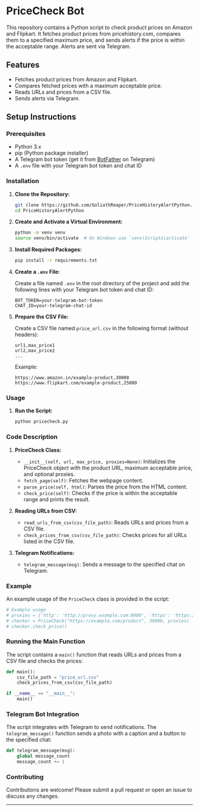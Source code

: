 # PriceCheck Bot

This repository contains a Python script to check product prices on Amazon and Flipkart. It fetches product prices from pricehistory.com, compares them to a specified maximum price, and sends alerts if the price is within the acceptable range. Alerts are sent via Telegram.

## Features

- Fetches product prices from Amazon and Flipkart.
- Compares fetched prices with a maximum acceptable price.
- Reads URLs and prices from a CSV file.
- Sends alerts via Telegram.

## Setup Instructions

### Prerequisites

- Python 3.x
- pip (Python package installer)
- A Telegram bot token (get it from [BotFather](https://core.telegram.org/bots#6-botfather) on Telegram)
- A `.env` file with your Telegram bot token and chat ID

### Installation

1. **Clone the Repository:**

   ```bash
   git clone https://github.com/GoliathReaper/PriceHistoryAlertPython.git
   cd PriceHistoryAlertPython
   ```

2. **Create and Activate a Virtual Environment:**

   ```bash
   python -m venv venv
   source venv/bin/activate  # On Windows use `venv\Scripts\activate`
   ```

3. **Install Required Packages:**

   ```bash
   pip install -r requirements.txt
   ```

4. **Create a `.env` File:**

   Create a file named `.env` in the root directory of the project and add the following lines with your Telegram bot token and chat ID:

   ```
   BOT_TOKEN=your-telegram-bot-token
   CHAT_ID=your-telegram-chat-id
   ```

5. **Prepare the CSV File:**

   Create a CSV file named `price_url.csv` in the following format (without headers):

   ```
   url1,max_price1
   url2,max_price2
   ...
   ```

   Example:

   ```
   https://www.amazon.in/example-product,30000
   https://www.flipkart.com/example-product,25000
   ```

### Usage

1. **Run the Script:**

   ```bash
   python pricecheck.py
   ```

### Code Description

1. **PriceCheck Class:**

   - `__init__(self, url, max_price, proxies=None)`: Initializes the PriceCheck object with the product URL, maximum acceptable price, and optional proxies.
   - `fetch_page(self)`: Fetches the webpage content.
   - `parse_price(self, html)`: Parses the price from the HTML content.
   - `check_price(self)`: Checks if the price is within the acceptable range and prints the result.

2. **Reading URLs from CSV:**

   - `read_urls_from_csv(csv_file_path)`: Reads URLs and prices from a CSV file.
   - `check_prices_from_csv(csv_file_path)`: Checks prices for all URLs listed in the CSV file.

3. **Telegram Notifications:**

   - `telegram_message(msg)`: Sends a message to the specified chat on Telegram.

### Example

An example usage of the `PriceCheck` class is provided in the script:

```python
# Example usage
# proxies = {'http': 'http://proxy.example.com:8080', 'https': 'https://proxy.example.com:8080'}
# checker = PriceCheck("https://example.com/product", 30000, proxies)
# checker.check_price()
```

### Running the Main Function

The script contains a `main()` function that reads URLs and prices from a CSV file and checks the prices:

```python
def main():
    csv_file_path = "price_url.csv"
    check_prices_from_csv(csv_file_path)

if __name__ == "__main__":
    main()
```

### Telegram Bot Integration

The script integrates with Telegram to send notifications. The `telegram_message()` function sends a photo with a caption and a button to the specified chat:

```python
def telegram_message(msg):
    global message_count
    message_count += 1
```

### Contributing

Contributions are welcome! Please submit a pull request or open an issue to discuss any changes.


---
